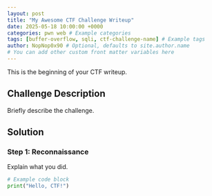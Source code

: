 ```yaml
---
layout: post
title: "My Awesome CTF Challenge Writeup"
date: 2025-05-18 10:00:00 +0000
categories: pwn web # Example categories
tags: [buffer-overflow, sqli, ctf-challenge-name] # Example tags
author: NopNop0x90 # Optional, defaults to site.author.name
# You can add other custom front matter variables here
---
```


This is the beginning of your CTF writeup.

## Challenge Description

Briefly describe the challenge.

## Solution

### Step 1: Reconnaissance

Explain what you did.

```python
# Example code block
print("Hello, CTF!")

